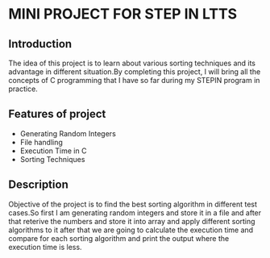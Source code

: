 # MINI PROJECT FOR STEP IN LTTS

## Introduction
The idea of this project is to learn about various sorting techniques and its advantage in different situation.By completing this project, I will bring all the concepts of C programming that I have so far during my STEPIN program in practice.

## Features of project
- Generating Random Integers 
- File handling
- Execution Time in C
- Sorting Techniques

## Description
Objective of the project is to find the best sorting algorithm in different test cases.So first I am generating random integers and store it in a file and after that reterive the numbers and store it into array and apply different sorting algorithms to it after that we are going to calculate the execution time and compare for each sorting algorithm and print the output where the execution time is less. 
